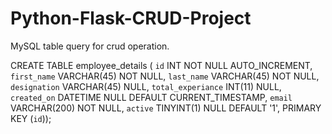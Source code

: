 # Python-Flask-CRUD-Project

MySQL table query for crud operation. 

CREATE TABLE employee_details (
  `id` INT NOT NULL AUTO_INCREMENT,
  `first_name` VARCHAR(45) NOT NULL,
  `last_name` VARCHAR(45) NOT NULL,
  `designation` VARCHAR(45) NULL,
  `total_experiance` INT(11) NULL,
  `created_on` DATETIME NULL DEFAULT CURRENT_TIMESTAMP,
  `email` VARCHAR(200) NOT NULL,
  `active` TINYINT(1) NULL DEFAULT '1',
  PRIMARY KEY (`id`));
